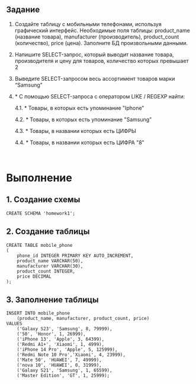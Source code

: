 ## Задание
1. Создайте таблицу с мобильными телефонами, используя графический интерфейс. Необходимые поля таблицы: product_name (название товара), manufacturer (производитель), product_count (количество), price (цена). Заполните БД произвольными данными.
2. Напишите SELECT-запрос, который выводит название товара, производителя и цену для товаров, количество которых превышает 2
3. Выведите SELECT-запросом весь ассортимент товаров марки “Samsung”
4. \* С помощью SELECT-запроса с оператором LIKE / REGEXP найти:

    4.1. \* Товары, в которых есть упоминание "Iphone"

    4.2. \* Товары, в которых есть упоминание "Samsung"

    4.3. \* Товары, в названии которых есть ЦИФРЫ

    4.4. \* Товары, в названии которых есть ЦИФРА "8"

<br/>

# Выполнение
## 1. Создание схемы
```
CREATE SCHEMA 'homework1';
```
## 2. Создание таблицы
```
CREATE TABLE mobile_phone
( 
	phone_id INTEGER PRIMARY KEY AUTO_INCREMENT,
    product_name VARCHAR(50),
    manufacturer VARCHAR(30),
    product_count INTEGER,
    price DECIMAL
);
```
## 3. Заполнение таблицы
```
INSERT INTO mobile_phone
	(product_name, manufacturer, product_count, price)
VALUES
	('Galaxy S23', 'Samsung', 8, 79999),
    ('50', 'Honor', 1, 26999),
    ('iPhone 13', 'Apple', 3, 64399),
    ('Redmi A1+', 'Xiaomi', 1, 4999),
    ('iPhone 14 Pro', 'Apple', 5, 125999),
    ('Redmi Note 10 Pro','Xiaomi', 4, 23999),
    ('Mate 50', 'HUAWEI', 7, 49999),
    ('nova 10', 'HUAWEI', 0, 31999),
    ('Galaxy S21', 'Samsung', 1, 65599),
    ('Master Edition', 'GT', 1, 25999);
```